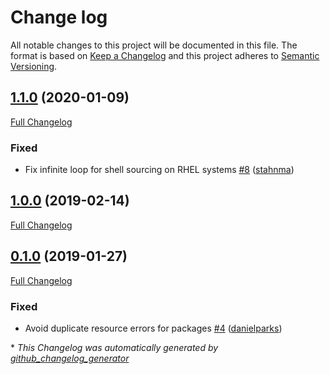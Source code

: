 # Change log

All notable changes to this project will be documented in this file. The format is based on [Keep a Changelog](http://keepachangelog.com/en/1.0.0/) and this project adheres to [Semantic Versioning](http://semver.org).

## [1.1.0](https://github.com/ploperations/ploperations-bash/tree/1.1.0) (2020-01-09)

[Full Changelog](https://github.com/ploperations/ploperations-bash/compare/1.0.0...1.1.0)

### Fixed

- Fix infinite loop for shell sourcing on RHEL systems [\#8](https://github.com/ploperations/ploperations-bash/pull/8) ([stahnma](https://github.com/stahnma))

## [1.0.0](https://github.com/ploperations/ploperations-bash/tree/1.0.0) (2019-02-14)

[Full Changelog](https://github.com/ploperations/ploperations-bash/compare/0.1.0...1.0.0)

## [0.1.0](https://github.com/ploperations/ploperations-bash/tree/0.1.0) (2019-01-27)

[Full Changelog](https://github.com/ploperations/ploperations-bash/compare/613fb14082625b85b771d87ec55005d5b71eda59...0.1.0)

### Fixed

- Avoid duplicate resource errors for packages [\#4](https://github.com/ploperations/ploperations-bash/pull/4) ([danielparks](https://github.com/danielparks))



\* *This Changelog was automatically generated by [github_changelog_generator](https://github.com/github-changelog-generator/github-changelog-generator)*
